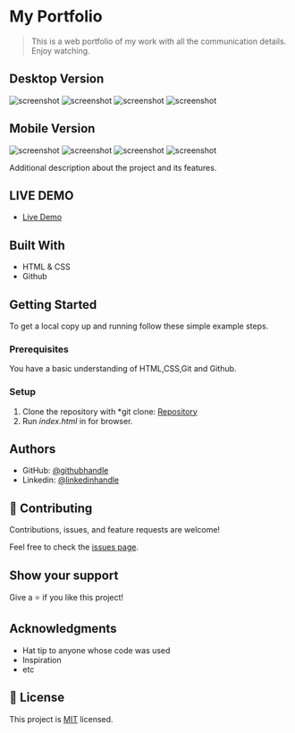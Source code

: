 # My Portfolio

> This is a web portfolio of my work with all the communication details. Enjoy watching.


## Desktop Version
![screenshot](./images/desktop-screenshot.PNG)
![screenshot](./images/second-desktop.PNG)
![screenshot](./images/third-desktop.PNG)
![screenshot](./images/forth-desktop.PNG)

## Mobile Version
![screenshot](./images/intro.PNG)
![screenshot](./images/Work.PNG)
![screenshot](./images/about.PNG)
![screenshot](./images/contact-form.PNG)

Additional description about the project and its features.


## LIVE DEMO

- [Live Demo](https://hector096.github.io/My-Portfolio/)

## Built With

- HTML & CSS
- Github



## Getting Started

To get a local copy up and running follow these simple example steps.

### Prerequisites

You have a basic understanding of HTML,CSS,Git and Github. 

### Setup

1. Clone the repository with *git clone: [Repository](https://github.com/Hector096/My-Portfolio.git*)  
2. Run *index.html* in for browser.


## Authors

- GitHub: [@githubhandle](https://github.com/Hector096)
- Linkedin: [@linkedinhandle](https://www.linkedin.com/in/vishal-verma-9191b8126/)



## 🤝 Contributing

Contributions, issues, and feature requests are welcome!

Feel free to check the [issues page](https://github.com/Hector096/FirstRepo/issues).

## Show your support

Give a ⭐️ if you like this project!

## Acknowledgments

- Hat tip to anyone whose code was used
- Inspiration
- etc

## 📝 License

This project is [MIT](./MIT.md) licensed.